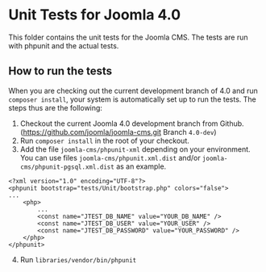 # Unit Tests for Joomla 4.0

This folder contains the unit tests for the Joomla CMS. The tests are run with phpunit and the actual tests.

## How to run the tests

When you are checking out the current development branch of 4.0 and run `composer install`, your system is automatically set up to run the tests. The steps thus are the following:

1. Checkout the current Joomla 4.0 development branch from Github. (https://github.com/joomla/joomla-cms.git Branch `4.0-dev`)
2. Run `composer install` in the root of your checkout.
3. Add the file `joomla-cms/phpunit-xml` depending on your environment. You can use files `joomla-cms/phpunit.xml.dist` and/or `joomla-cms/phpunit-pgsql.xml.dist` as an example.

```
<?xml version="1.0" encoding="UTF-8"?>
<phpunit bootstrap="tests/Unit/bootstrap.php" colors="false">
...
	<php>
		...
		<const name="JTEST_DB_NAME" value="YOUR_DB_NAME" />
		<const name="JTEST_DB_USER" value="YOUR_USER" />
		<const name="JTEST_DB_PASSWORD" value="YOUR_PASSWORD" />
	</php>
</phpunit>
```
4. Run `libraries/vendor/bin/phpunit`
